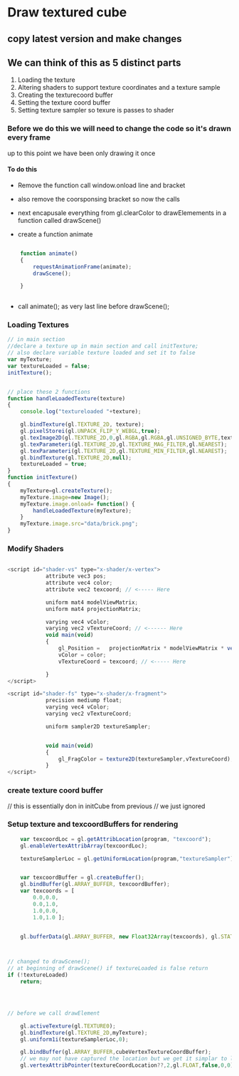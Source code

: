 # Draw textured cube  

## copy latest version and make changes



## We can think of this as 5 distinct parts 

1. Loading the texture
1. Altering shaders to support texture coordinates and a texture sample
1. Creating the texturecoord buffer
1. Setting the texture coord buffer
1. Setting texture sampler so texure is passes to shader


### Before we do this we will need to change the code so it's drawn every frame    
up to this point we have been only drawing it once

#### To do this

- Remove the function call window.onload line and bracket
- also remove the coorsponsing bracket so now the calls 
- next encapusale everything from gl.clearColor to drawElemements in a function called drawScene()

- create a function animate

```javascript

	function animate()
	{
		requestAnimationFrame(animate);
		drawScene();

	}
 
```
-  call animate(); as very last line before drawScene();


### Loading Textures 

```javascript 
// in main section 
//declare a texture up in main section and call initTexture;
// also declare variable texture loaded and set it to false
var myTexture;
var textureLoaded = false;
initTexture();


// place these 2 functions 
function handleLoadedTexture(texture)
{
	console.log("textureloaded "+texture);

	gl.bindTexture(gl.TEXTURE_2D, texture);
	gl.pixelStorei(gl.UNPACK_FLIP_Y_WEBGL,true);
	gl.texImage2D(gl.TEXTURE_2D,0,gl.RGBA,gl.RGBA,gl.UNSIGNED_BYTE,texture.image);
	gl.texParameteri(gl.TEXTURE_2D,gl.TEXTURE_MAG_FILTER,gl.NEAREST);
	gl.texParameteri(gl.TEXTURE_2D,gl.TEXTURE_MIN_FILTER,gl.NEAREST);
	gl.bindTexture(gl.TEXTURE_2D,null);
	textureLoaded = true;
}
function initTexture()
{
	myTexture=gl.createTexture();
	myTexture.image=new Image();
	myTexture.image.onload= function() {
		handleLoadedTexture(myTexture);
	}
	myTexture.image.src="data/brick.png";
}

```

### Modify Shaders 

```javascript 

<script id="shader-vs" type="x-shader/x-vertex">
			attribute vec3 pos; 
			attribute vec4 color; 
			attribute vec2 texcoord; // <----- Here

			uniform mat4 modelViewMatrix;
			uniform mat4 projectionMatrix;

			varying vec4 vColor;
			varying vec2 vTextureCoord; // <------ Here 
			void main(void) 
			{
				gl_Position =   projectionMatrix * modelViewMatrix * vec4(pos,1.0);
				vColor = color;
				vTextureCoord = texcoord; // <----- Here

			}
</script>

<script id="shader-fs" type="x-shader/x-fragment">
			precision mediump float;
			varying vec4 vColor;
			varying vec2 vTextureCoord;

			uniform sampler2D textureSampler;


			void main(void) 
			{
				gl_FragColor = texture2D(textureSampler,vTextureCoord); <--- here
			}
</script>

``` 

### create texture coord buffer 
// this is essentially don in initCube from previous 
// we just ignored 


### Setup texture and texcoordBuffers for rendering

```javascript
	var texcoordLoc = gl.getAttribLocation(program, "texcoord");
	gl.enableVertexAttribArray(texcoordLoc);

	textureSamplerLoc = gl.getUniformLocation(program,"textureSampler");


	var texcoordBuffer = gl.createBuffer();
	gl.bindBuffer(gl.ARRAY_BUFFER, texcoordBuffer);
	var texcoords = [ 
		0.0,0.0,
		0.0,1.0,
		1.0,0.0,
		1.0,1.0 ];


	gl.bufferData(gl.ARRAY_BUFFER, new Float32Array(texcoords), gl.STATIC_DRAW);




```



```javascript
// changed to drawScene();
// at beginning of drawScene() if textureLoaded is false return 
if (!textureLoaded)
	return;




// before we call drawElement

	gl.activeTexture(gl.TEXTURE0);
	gl.bindTexture(gl.TEXTURE_2D,myTexture);
	gl.uniform1i(textureSamplerLoc,0);

	gl.bindBuffer(gl.ARRAY_BUFFER,cubeVertexTextureCoordBuffer);
	// we may not have captured the location but we get it simplar to locatio of other attributes	
	gl.vertexAttribPointer(textureCoordLocation??,2,gl.FLOAT,false,0,0);

```
    

 
			
				
				 
 


			
		  	




